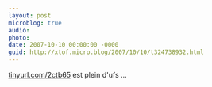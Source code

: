 ```yaml
---
layout: post
microblog: true
audio: 
photo: 
date: 2007-10-10 00:00:00 -0000
guid: http://xtof.micro.blog/2007/10/10/t324738932.html
---
```

[tinyurl.com/2ctb65](http://tinyurl.com/2ctb65) est plein d'ufs ...
